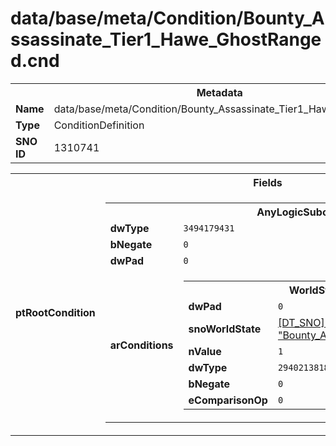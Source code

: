 <h1>data/base/meta/Condition/Bounty_Assassinate_Tier1_Hawe_GhostRanged.cnd</h1><table><tr><th colspan="100%">Metadata</th></tr><tr><td><b>Name</b></td><td>data/base/meta/Condition/Bounty_Assassinate_Tier1_Hawe_GhostRanged.cnd</td></tr><tr><td><b>Type</b></td><td>ConditionDefinition</td></tr><tr><td><b>SNO ID</b></td><td>1310741</td></tr></table>

<table><tr><th colspan="100%">Fields</th></tr><tr><td><b>ptRootCondition</b></td><td><table><tr><th colspan="100%">AnyLogicSubcondition</th></tr><tr><td><b>dwType</b></td><td><code>3494179431</code></td></tr><tr><td><b>bNegate</b></td><td><code>0</code></td></tr><tr><td><b>dwPad</b></td><td><code>0</code></td></tr><tr><td><b>arConditions</b></td><td><table><tr><th colspan="100%">WorldStateSubcondition</th></tr><tr><td><b>dwPad</b></td><td><code>0</code></td></tr><tr><td><b>snoWorldState</b></td><td><a href="..\WorldState\Bounty_Assassinate_Tier1_Hawe_GhostRanged.wst">[DT_SNO] WorldState: "Bounty_Assassinate_Tier1_Hawe_GhostRanged"</a></td></tr><tr><td><b>nValue</b></td><td><code>1</code></td></tr><tr><td><b>dwType</b></td><td><code>2940213818</code></td></tr><tr><td><b>bNegate</b></td><td><code>0</code></td></tr><tr><td><b>eComparisonOp</b></td><td><code>0</code></td></tr></table>


</td></tr></table>


</td></tr></table>


